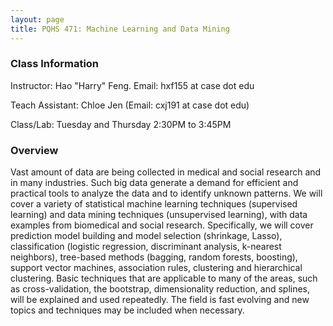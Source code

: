 ```yaml
---
layout: page
title: PQHS 471: Machine Learning and Data Mining
---
```



### Class Information
Instructor: Hao "Harry" Feng. Email: hxf155 at case dot edu

Teach Assistant: Chloe Jen (Email: cxj191 at case dot edu)

Class/Lab: Tuesday and Thursday 2:30PM to 3:45PM 

### Overview

Vast amount of data are being collected in medical and social research and in many industries. Such big data generate a demand for efficient and practical tools to analyze the data and to identify unknown patterns. We will cover a variety of statistical machine learning techniques (supervised learning) and data mining techniques (unsupervised learning), with data examples from biomedical and social research. Specifically, we will cover prediction model building and model selection (shrinkage, Lasso), classification (logistic regression, discriminant analysis, k-nearest neighbors), tree-based methods (bagging, random forests, boosting), support vector machines, association rules, clustering and hierarchical clustering. Basic techniques that are applicable to many of the areas, such as cross-validation, the bootstrap, dimensionality reduction, and splines, will be explained and used repeatedly. The field is fast evolving and new topics and techniques may be included when necessary.



